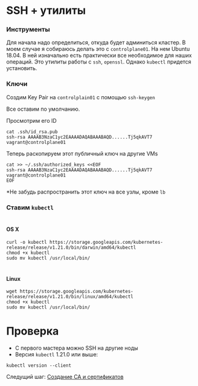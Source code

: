 # SSH + утилиты

### Инструменты

Для начала надо определиться, откуда будет админиться кластер. В моем случае я собираюсь делать это с `controlplane01`.
На нем Ubuntu 18.04. В ней изначально есть практически все необходимое для наших операций. Это утилиты работы с `ssh`, `openssl`.
Однако `kubectl` придется установить.

### Ключи
Создим Key Pair на `controlplain01` с помощью `ssh-keygen`

Все оставим по умолчанию.

Просмотрим его ID

```
cat .ssh/id_rsa.pub
ssh-rsa AAAAB3NzaC1yc2EAAAADAQABAAABAQD......Tj5qkAVT7 vagrant@controlplane01
```

Теперь раскопируем этот публичный ключ на другие VMs

```
cat >> ~/.ssh/authorized_keys <<EOF
ssh-rsa AAAAB3NzaC1yc2EAAAADAQABAAABAQD......Tj5qkAVT7 vagrant@controlplane01
EOF
```
*Не забудь распространить этот ключ на все узлы, кроме `lb`

### Ставим `kubectl`
#
#### OS X

```
curl -o kubectl https://storage.googleapis.com/kubernetes-release/release/v1.21.0/bin/darwin/amd64/kubectl
chmod +x kubectl
sudo mv kubectl /usr/local/bin/
```
#
#### Linux

```
wget https://storage.googleapis.com/kubernetes-release/release/v1.21.0/bin/linux/amd64/kubectl
chmod +x kubectl
sudo mv kubectl /usr/local/bin/
```

# Проверка

- С первого мастера можно SSH на другие ноды
- Версия `kubectl` 1.21.0 или выше:

```
kubectl version --client
```

Следущий шаг: [Создание CA и сертификатов](https://github.com/rotoro-cloud/hardway-cluster/blob/main/steps/03-CA-Certs.md)
